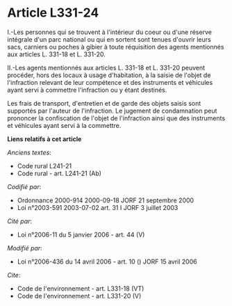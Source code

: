# Article L331-24

I.-Les personnes qui se trouvent à l'intérieur du coeur ou d'une réserve intégrale d'un parc national ou qui en sortent sont
tenues d'ouvrir leurs sacs, carniers ou poches à gibier à toute réquisition des agents mentionnés aux articles L. 331-18 et
L. 331-20. 

II.-Les agents mentionnés aux articles L. 331-18 et L. 331-20 peuvent procéder, hors des locaux à usage d'habitation, à la
saisie de l'objet de l'infraction relevant de leur compétence et des instruments et véhicules ayant servi à commettre
l'infraction ou y étant destinés. 

Les frais de transport, d'entretien et de garde des objets saisis sont supportés par l'auteur de l'infraction. Le jugement de
condamnation peut prononcer la confiscation de l'objet de l'infraction ainsi que des instruments et véhicules ayant servi à
la commettre.

**Liens relatifs à cet article**

_Anciens textes_:

  - Code rural L241-21
  - Code rural - art. L241-21 (Ab)

_Codifié par_:

  - Ordonnance 2000-914 2000-09-18 JORF 21 septembre 2000
  - Loi n°2003-591 2003-07-02 art. 31 I JORF 3 juillet 2003

_Cité par_:

  - Loi n°2006-11 du 5 janvier 2006 - art. 44 (V)

_Modifié par_:

  - Loi n°2006-436 du 14 avril 2006 - art. 10 () JORF 15 avril 2006

_Cite_:

  - Code de l'environnement - art. L331-18 (VT)
  - Code de l'environnement - art. L331-20 (V)
